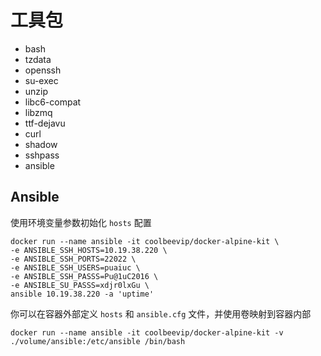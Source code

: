 # 工具包

* bash
* tzdata
* openssh
* su-exec
* unzip
* libc6-compat
* libzmq
* ttf-dejavu
* curl
* shadow
* sshpass
* ansible

## Ansible

使用环境变量参数初始化 `hosts` 配置

```
docker run --name ansible -it coolbeevip/docker-alpine-kit \
-e ANSIBLE_SSH_HOSTS=10.19.38.220 \
-e ANSIBLE_SSH_PORTS=22022 \
-e ANSIBLE_SSH_USERS=puaiuc \
-e ANSIBLE_SSH_PASSS=Pu@1uC2016 \
-e ANSIBLE_SU_PASSS=xdjr0lxGu \
ansible 10.19.38.220 -a 'uptime'
```

你可以在容器外部定义 `hosts` 和 `ansible.cfg` 文件，并使用卷映射到容器内部

```
docker run --name ansible -it coolbeevip/docker-alpine-kit -v ./volume/ansible:/etc/ansible /bin/bash
```

